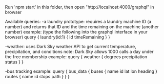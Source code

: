 Run 'npm start' in this folder, then open "http://localhost:4000/graphql" in browser

Available queries:
-a laundry prototype: requires a laundry machine ID (a number) and returns that ID and the time remaining on the machine (another number)
    example: (type the following into the graphql interface in your browser)
        query {
            laundry(id:1) {
                id
                timeRemaining
            }
        }
    
-weather: uses Dark Sky weather API to get current temperature, precipitation, and conditions
    note: Dark Sky allows 1000 calls a day under the free membership
    example:
        query {
            weather {
                degrees
                precipitation
                status
            }
        }

-bus tracking
    example: 
        query {
            bus_data {
                buses {
                    name
                    id
                    lat
                    lon
                    heading
                }
                routes {
                    name
                    id
                    stops
                    path
                }
            }
        }